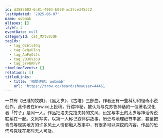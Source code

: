 ```yaml
---
id: d3585602-6a81-4003-b060-ac39ce345322
lastUpdated: '2025-06-07'
name: oobmab
aliases: []
layer: 3
eventDate: null
categoryId: cat_MXtv05QF
tagIds:
  - tag_Ocbts3Oq
  - tag_GzQaUIog
  - tag_AaFqQlJs
  - tag_VD3UVioQ
  - tag_5rvNRFVP
timelineEvents: []
relations: []
titledLinks:
  - title: '相關連結: oobmab'
    url: 'https://trow.cc/board/showuser=44461'
---
```

一共有《巴虺的牧群》、《黑太岁》、《古塔》三部曲，作者还有一些科幻和怪奇小说创作。此作者在trow.cc上投稿，行踪神秘，被认为与克苏鲁神话的一位著名汉化者「竹子」是同一人。作品把洛夫克拉夫特的文风、设定与本土的太岁等神话传说联系在一起。文风写实，以第一人称记叙体讲故事，历史与地理细节丰富，甚至把青岛等现实地方的许多风土人情都融入故事中，有很多可以深挖的内容。作品的恐怖与克味在那时无人可及。
